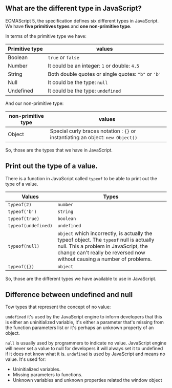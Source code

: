 ## What are the different type in JavaScript?

ECMAScript 5, the specification defines six different types in JavaScript. We have **five primitives types** and **one non-primitive type**.

In terms of the primitive type we have:


| Primitive type | values |
| ------ | ------ |
| Boolean | `true` or `false` |
| Number | It could be an integer: `1` or double: `4.5`  |
| String | Both double quotes or single quotes: `"b"` or `'b'` |
| Null | It could be the type: `null` |
| Undefined | It could be the type: `undefined` |



And our non-primitive type:

| non-primitive type | values |
| ------ | ------ |
| Object | Special curly braces notation : `{}` or instantiating an object: `new Object()` |

So, those are the types that we have in JavaScript.


## Print out the type of a value.

There is a function in JavaScript called `typeof` to be able to print out the type of a value.

| Values | Types |
| ------ | ------ |
| `typeof(2)` | `number` |
| `typeof('b')` | `string`  |
| `typeof(true)` | `boolean` |
| `typeof(undefined)` | `undefined` |
| `typeof(null)` | `object` which incorrectly, is actually the typeof object. The `typeof` null is actually null. This a problem in JavaScript, the change can't really be reversed now without causing a number of problems. | 
| `typeof({})` | `object` |

So, those are the different types we have available to use in JavaScript.



## Difference between undefined and null

Tow types that represent the concept of no value:

`undefined` it's used by the JavaScript engine to inform developers that this is either an uninitialized variable, it's either a parameter that's missing from the function parameters list or it's perhaps an unknown property of an object.

`null` is usually used by programmers to indicate no value. JavaScript engine will never set a value to null for developers it will always set it to undefined if it does not know what it is.
`undefined` is used by JavaScript and means no value. It's used for:
- Uninitialized variables.
- Missing parameters to functions.
- Unknown variables and unknown properties related the window object


